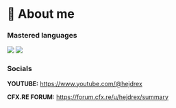 # 🌿 About me

### Mastered languages
[![](https://skillicons.dev/icons?i=lua)](https://skillicons.dev) [![](https://skillicons.dev/icons?i=css)](https://www.w3schools.com/css/)
### Socials
**YOUTUBE:** https://www.youtube.com/@hejdrex

**CFX.RE FORUM:** https://forum.cfx.re/u/hejdrex/summary
